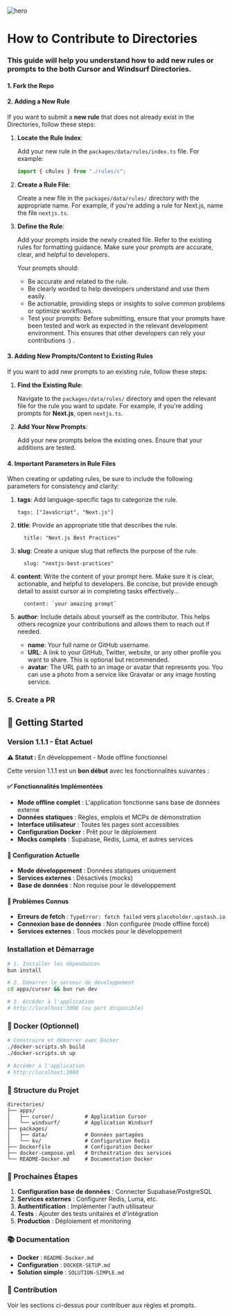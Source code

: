 ![hero](image.png)

# How to Contribute to Directories

### This guide will help you understand how to add new rules or prompts to the both Cursor and Windsurf Directories.

#### 1. Fork the Repo

#### 2. Adding a New Rule

If you want to submit a **new rule** that does not already exist in the Directories, follow these steps:

1. **Locate the Rule Index**:  

   Add your new rule in the `packages/data/rules/index.ts` file. For example:
   
   ```typescript
   import { cRules } from "./rules/c";

2. **Create a Rule File**:
    
    Create a new file in the `packages/data/rules/` directory with the appropriate name. For example, if you're adding a rule for Next.js, name the file `nextjs.ts`.

3. **Define the Rule**:
   
    Add your prompts inside the newly created file. Refer to the existing rules for formatting guidance.  Make sure your prompts are accurate, clear, and helpful to developers.

    Your prompts should:
      - Be accurate and related to the rule.
      - Be clearly worded to help developers understand and use them easily.
      - Be actionable, providing steps or insights to solve common problems or optimize workflows.
      - Test your prompts: Before submitting, ensure that your prompts have been tested and work as expected in the relevant development environment. This ensures that other developers can rely your contributions :) .

#### 3. Adding New Prompts/Content to Existing Rules

If you want to add new prompts to an existing rule, follow these steps:

1. **Find the Existing Rule**:

    Navigate to the `packages/data/rules/` directory and open the relevant file for the rule you want to update. For example, if you're adding prompts for **Next.js**, open `nextjs.ts`.

2. **Add Your New Prompts**:

    Add your new prompts below the existing ones. Ensure that your additions are tested.

#### 4. Important Parameters in Rule Files

  When creating or updating rules, be sure to include the following parameters for consistency and clarity:

  1. **tags**: Add language-specific tags to categorize the rule.

      ```
      tags: ["JavaScript", "Next.js"]

  2. **title**: Provide an appropriate title that describes the rule.

      ```
        title: "Next.js Best Practices"

  3. **slug**: Create a unique slug that reflects the purpose of the rule.

      ```
        slug: "nextjs-best-practices"

  4. **content**: Write the content of your prompt here. Make sure it is clear, actionable, and helpful to developers. Be concise, but provide enough detail to assist cursor ai in completing tasks effectively...

      ```
        content: `your amazing prompt`

  5. **author**: Include details about yourself as the contributor. This helps others recognize your contributions and allows them to reach out if needed.

  
     - **name**: Your full name or GitHub username.
     - **URL**: A link to your GitHub, Twitter, website, or any other profile you want to share. This is optional but recommended.
     - **avatar**: The URL path to an image or avatar that represents you. You can use a photo from a service like Gravatar or any image hosting service.

### 5. Create a PR


## 🚀 Getting Started

### Version 1.1.1 - État Actuel

**⚠️ Statut :** En développement - Mode offline fonctionnel

Cette version 1.1.1 est un **bon début** avec les fonctionnalités suivantes :

#### ✅ Fonctionnalités Implémentées
- **Mode offline complet** : L'application fonctionne sans base de données externe
- **Données statiques** : Règles, emplois et MCPs de démonstration
- **Interface utilisateur** : Toutes les pages sont accessibles
- **Configuration Docker** : Prêt pour le déploiement
- **Mocks complets** : Supabase, Redis, Luma, et autres services

#### 🔧 Configuration Actuelle
- **Mode développement** : Données statiques uniquement
- **Services externes** : Désactivés (mocks)
- **Base de données** : Non requise pour le développement

#### 🐛 Problèmes Connus
- **Erreurs de fetch** : `TypeError: fetch failed` vers `placeholder.upstash.io`
- **Connexion base de données** : Non configurée (mode offline forcé)
- **Services externes** : Tous mockés pour le développement

### Installation et Démarrage

```bash
# 1. Installer les dépendances
bun install

# 2. Démarrer le serveur de développement
cd apps/cursor && bun run dev

# 3. Accéder à l'application
# http://localhost:3000 (ou port disponible)
```

### 🐳 Docker (Optionnel)

```bash
# Construire et démarrer avec Docker
./docker-scripts.sh build
./docker-scripts.sh up

# Accéder à l'application
# http://localhost:3000
```

### 📁 Structure du Projet

```
directories/
├── apps/
│   ├── cursor/          # Application Cursor
│   └── windsurf/        # Application Windsurf
├── packages/
│   ├── data/            # Données partagées
│   └── kv/              # Configuration Redis
├── Dockerfile           # Configuration Docker
├── docker-compose.yml   # Orchestration des services
└── README-Docker.md     # Documentation Docker
```

### 🎯 Prochaines Étapes

1. **Configuration base de données** : Connecter Supabase/PostgreSQL
2. **Services externes** : Configurer Redis, Luma, etc.
3. **Authentification** : Implémenter l'auth utilisateur
4. **Tests** : Ajouter des tests unitaires et d'intégration
5. **Production** : Déploiement et monitoring

### 📚 Documentation

- **Docker** : `README-Docker.md`
- **Configuration** : `DOCKER-SETUP.md`
- **Solution simple** : `SOLUTION-SIMPLE.md`

### 🤝 Contribution

Voir les sections ci-dessus pour contribuer aux règles et prompts.